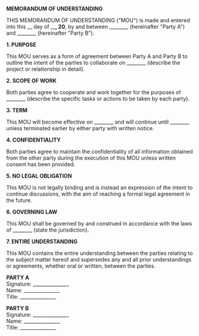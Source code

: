 
   
**MEMORANDUM OF UNDERSTANDING**  
   
THIS MEMORANDUM OF UNDERSTANDING ("MOU") is made and entered into this __ day of ____, 20__, by and between ________ (hereinafter "Party A") and ________ (hereinafter "Party B").  
   
**1. PURPOSE**  
   
This MOU serves as a form of agreement between Party A and Party B to outline the intent of the parties to collaborate on ________ (describe the project or relationship in detail).  
   
**2. SCOPE OF WORK**  
   
Both parties agree to cooperate and work together for the purposes of ________ (describe the specific tasks or actions to be taken by each party).  
   
**3. TERM**  
   
This MOU will become effective on ________ and will continue until ________ unless terminated earlier by either party with written notice.  
   
**4. CONFIDENTIALITY**  
   
Both parties agree to maintain the confidentiality of all information obtained from the other party during the execution of this MOU unless written consent has been provided.  
   
**5. NO LEGAL OBLIGATION**  
   
This MOU is not legally binding and is instead an expression of the intent to continue discussions, with the aim of reaching a formal legal agreement in the future.  
   
**6. GOVERNING LAW**  
   
This MOU shall be governed by and construed in accordance with the laws of ________ (state the jurisdiction).  
   
**7. ENTIRE UNDERSTANDING**  
   
This MOU contains the entire understanding between the parties relating to the subject matter hereof and supersedes any and all prior understandings or agreements, whether oral or written, between the parties.  
   
**PARTY A**  
Signature: _______________  
Name: _______________  
Title: _______________  
   
**PARTY B**  
Signature: _______________  
Name: _______________  
Title: _______________  
   
